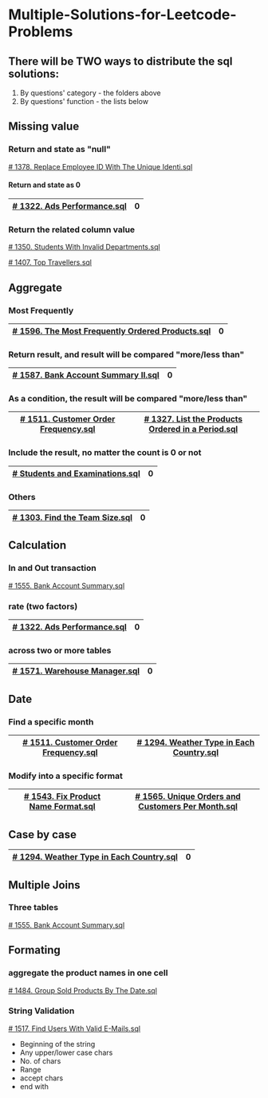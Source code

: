 # Multiple-Solutions-for-Leetcode-Problems

## There will be TWO ways to distribute the sql solutions:
1. By questions' category - the folders above 
2. By questions' function - the lists below

## Missing value 
### Return and state as "null"
[# 1378. Replace Employee ID With The Unique Identi.sql]()

#### Return and state as 0
 [# 1322. Ads Performance.sql]() | 0 
 --- | ---


### Return the related column value 
[# 1350. Students With Invalid Departments.sql]()



[# 1407. Top Travellers.sql](https://github.com/Qian-Yu-2020/Multiple-Solutions-for-Leetcode-Problems/blob/master/Customers%20or%20Users/%23%201407.%20Top%20Travellers.sql)



## Aggregate 

### Most Frequently 
[# 1596. The Most Frequently Ordered Products.sql]()| 0
--- | ---

### Return result, and result will be compared "more/less than"
[# 1587. Bank Account Summary II.sql]()| 0
--- | ---

### As a condition, the result will be compared "more/less than" 
[# 1511. Customer Order Frequency.sql]()|[# 1327. List the Products Ordered in a Period.sql]() 
 --- | ---

### Include the result, no matter the count is 0 or not 
[# Students and Examinations.sql]()| 0
--- | ---

### Others 
[# 1303. Find the Team Size.sql]()| 0
--- | ---


## Calculation
### In and Out transaction
[# 1555. Bank Account Summary.sql]()

### rate (two factors)
[# 1322. Ads Performance.sql]() | 0 
 --- | ---

### across two or more tables 
[# 1571. Warehouse Manager.sql]() | 0 
 --- | ---


## Date 
### Find a specific month
[# 1511. Customer Order Frequency.sql]()| [# 1294. Weather Type in Each Country.sql]()
--- | ---

### Modify into a specific format
[# 1543. Fix Product Name Format.sql]() | [# 1565. Unique Orders and Customers Per Month.sql]()
 --- | ---


## Case by case 

[# 1294. Weather Type in Each Country.sql]() | 0 
 --- | ---





## Multiple Joins
### Three tables 
[# 1555. Bank Account Summary.sql]()

## Formating
### aggregate the product names in one cell
[# 1484. Group Sold Products By The Date.sql]()

### String Validation 
[# 1517. Find Users With Valid E-Mails.sql]()
- Beginning of the string
- Any upper/lower case chars
- No. of chars
- Range
- accept chars
- end with 

